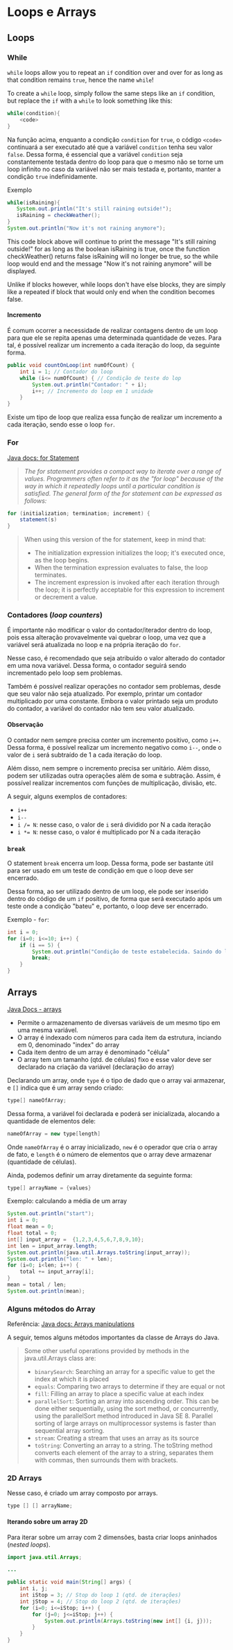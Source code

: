 # Loops e Arrays

## Loops

### While

`while` loops allow you to repeat an `if` condition over and over for as long as that condition remains `true`, hence the name `while`!

To create a `while` loop, simply follow the same steps like an `if` condition, but replace the `if` with a `while` to look something like this:

```java
while(condition){
    <code>
}
```

Na função acima, enquanto a condição `condition` for `true`, o código `<code>` continuará a ser executado até que a variável `condition` tenha seu valor `false`. Dessa forma, é essencial que a variável `condition` seja constantemente testada dentro do loop para que o mesmo não se torne um loop infinito no caso da variável não ser mais testada e, portanto, manter a condição `true` indefinidamente.

Exemplo

```java
while(isRaining){
   System.out.println("It's still raining outside!");
   isRaining = checkWeather();
}
System.out.println("Now it's not raining anymore");
```

This code block above will continue to print the message "It's still raining outside!" for as long as the boolean isRaining is true, once the function checkWeather() returns false isRaining will no longer be true, so the while loop would end and the message "Now it's not raining anymore" will be displayed.

Unlike if blocks however, while loops don't have else blocks, they are simply like a repeated if block that would only end when the condition becomes false.

#### Incremento

É comum ocorrer a necessidade de realizar contagens dentro de um loop para que ele se repita apenas uma determinada quantidade de vezes. Para tal, é possível realizar um incremento a cada iteração do loop, da seguinte forma.

```java
public void countOnLoop(int numOfCount) {
    int i = 1; // Contador do loop
    while (i<= numOfCount) { // Condição de teste do lop
        System.out.println("Contador: " + i);
        i++; // Incremento do loop em 1 unidade
    }
}
```

Existe um tipo de loop que realiza essa função de realizar um incremento a cada iteração, sendo esse o loop `for`.

### For

[Java docs: for Statement](https://docs.oracle.com/javase/tutorial/java/nutsandbolts/for.html)

> *The for statement provides a compact way to iterate over a range of values. Programmers often refer to it as the "for loop" because of the way in which it repeatedly loops until a particular condition is satisfied. The general form of the for statement can be expressed as follows:*

```java
for (initialization; termination; increment) {
    statement(s)
}
```

> When using this version of the for statement, keep in mind that:
>
> - The initialization expression initializes the loop; it's executed once, as the loop begins.
> - When the termination expression evaluates to false, the loop terminates.
> - The increment expression is invoked after each iteration through the loop; it is perfectly acceptable for this expression to increment or decrement a value.

### Contadores (*loop counters*)

É importante não modificar o valor do contador/iterador dentro do loop, pois essa alteração provavelmente vai quebrar o loop, uma vez que a variável será atualizada no loop e na própria iteração do `for`.

Nesse caso, é recomendado que seja atribuído o valor alterado do contador em uma nova variável. Dessa forma, o contador seguirá sendo incrementado pelo loop sem problemas.

Também é possível realizar operações no contador sem problemas, desde que seu valor não seja atualizado. Por exemplo, printar um contador multiplicado por uma constante. Embora o valor printado seja um produto do contador, a variável do contador não tem seu valor atualizado.

#### Observação

O contador nem sempre precisa conter um incremento positivo, como `i++`. Dessa forma, é possível realizar um incremento negativo como `i--`, onde o valor de `i` será subtraído de 1 a cada iteração do loop.

Além disso, nem sempre o incremento precisa ser unitário. Além disso, podem ser utilizadas outra operações além de soma e subtração. Assim, é possível realizar incrementos com funções de multiplicação, divisão, etc.

A seguir, alguns exemplos de contadores:

- `i++`
- `i--`
- `i /= N`: nesse caso, o valor de `i` será dividido por N a cada iteração
- `i *= N`: nesse caso, o valor é multiplicado por N a cada iteração

### `break`

O statement `break` encerra um loop. Dessa forma, pode ser bastante útil para ser usado em um teste de condição em que o loop deve ser encerrado.

Dessa forma, ao ser utilizado dentro de um loop, ele pode ser inserido dentro do código de um `if` positivo, de forma que será executado após um teste onde a condição "bateu" e, portanto, o loop deve ser encerrado.

Exemplo - `for`:

```java
int i = 0;
for (i=0; i<=10; i++) {
    if (i == 5) {
        System.out.println("Condição de teste estabelecida. Saindo do loop...");
        break;
    }
}
```

## Arrays

[Java Docs - arrays](https://docs.oracle.com/javase/tutorial/java/nutsandbolts/arrays.html)

- Permite o armazenamento de diversas variáveis de um mesmo tipo em uma mesma variável.
- O array é indexado com números para cada item da estrutura, inciando em 0, denominado "index" do array
- Cada item dentro de um array é denominado "célula"
- O array tem um tamanho (qtd. de células) fixo e esse valor deve ser declarado na criação da variável (declaração do array)

Declarando um array, onde `type` é o tipo de dado que o array vai armazenar, e `[]` indica que é um array sendo criado:

```java
type[] nameOfArray;
```

Dessa forma, a variável foi declarada e poderá ser inicializada, alocando a quantidade de elementos dele:

```java
nameOfArray = new type[length]
```

Onde `nameOfArray` é o array inicializado, `new` é o operador que cria o array de fato, e `length` é o número de elementos que o array deve armazenar (quantidade de células).

Ainda, podemos definir um array diretamente da seguinte forma:

```java
type[] arrayName = {values}
```

Exemplo: calculando a média de um array

```java
System.out.println("start");
int i = 0;
float mean = 0;
float total = 0;
int[] input_array =  {1,2,3,4,5,6,7,8,9,10};
int len = input_array.length;
System.out.println(java.util.Arrays.toString(input_array));
System.out.println("len: " + len);
for (i=0; i<len; i++) {
    total += input_array[i];
}
mean = total / len;
System.out.println(mean);   
```

### Alguns métodos do Array

Referência: [Java docs: Arrays manipulations](https://docs.oracle.com/javase/tutorial/java/nutsandbolts/arrays.html)

A seguir, temos alguns métodos importantes da classe de Arrays do Java.

> Some other useful operations provided by methods in the java.util.Arrays class are:
>
> - `binarySearch`: Searching an array for a specific value to get the index at which it is placed
> - `equals`: Comparing two arrays to determine if they are equal or not
> - `fill`: Filling an array to place a specific value at each index
> - `parallelSort`: Sorting an array into ascending order. This can be done either sequentially, using the sort method, or concurrently, using the parallelSort method introduced in Java SE 8. Parallel sorting of large arrays on multiprocessor systems is faster than sequential array sorting.
> - `stream`: Creating a stream that uses an array as its source
> - `toString`: Converting an array to a string. The toString method converts each element of the array to a string, separates them with commas, then surrounds them with brackets.

### 2D Arrays

Nesse caso, é criado um array composto por arrays.

```java
type [] [] arrayName;
```

#### Iterando sobre um array 2D

Para iterar sobre um array com 2 dimensões, basta criar loops aninhados (*nested loops*).

```java
import java.util.Arrays;

...

public static void main(String[] args) {
    int i, j;
    int iStop = 3; // Stop do loop 1 (qtd. de iterações) 
    int jStop = 4; // Stop do loop 2 (qtd. de iterações) 
    for (i=0; i<=iStop; i++) {
        for (j=0; j<=iStop; j++) {
            System.out.println(Arrays.toString(new int[] {i, j}));
        }
    }
}
```
